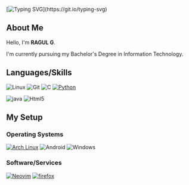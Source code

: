 [![Typing SVG](https://readme-typing-svg.herokuapp.com?color=98971A&lines=WELCOME+TO+MY+GITHUB+!)](https://git.io/typing-svg)

## About Me

Hello,  I'm **RAGUL G**.

I'm currently pursuing my Bachelor's Degree in Information Technology.

## Languages/Skills

![Linux](https://img.shields.io/badge/Linux-FCC624?style=for-the-badge&logo=linux&logoColor=black)
![Git](https://img.shields.io/badge/GIT-121011?style=for-the-badge&logo=git)
![C](https://img.shields.io/badge/C-00599C?style=for-the-badge&logo=c&logoColor=white)
[![Python](https://img.shields.io/badge/Python-3776AB?style=for-the-badge&logo=python&logoColor=white)](https://www.python.org/)


![java](https://custom-icon-badges.demolab.com/badge/Java-007396.svg?logo=java&logoColor=white)
![Html5](https://img.shields.io/badge/HTML-239120?style=for-the-badge&logo=html5&logoColor=white)


## My Setup

### Operating Systems

[![Arch Linux](https://img.shields.io/badge/Arch_Linux-1793D1?style=for-the-badge&logo=arch-linux&logoColor=white)](https://archlinux.org/)
![Android](https://img.shields.io/badge/Android-3DDC84?style=for-the-badge&logo=android&logoColor=white)
![Windows](https://img.shields.io/badge/Windows-0078D6?style=for-the-badge&logo=windows&logoColor=white)



### Software/Services

[![Neovim](https://img.shields.io/badge/VIM-%2311AB00.svg?&style=for-the-badge&logo=vim&logoColor=white)](https://https://neovim.io/)
[![firefox](https://img.shields.io/badge/Firefox_Browser-FF7139?style=for-the-badge&logo=Firefox-Browser&logoColor=white)](https://www.mozilla.org/en-US/firefox/new/)



<br>
